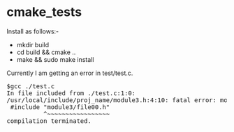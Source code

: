 # cmake_tests

Install as follows:-
<ul>
  <li> mkdir build</li>
  <li> cd build && cmake ..</li>
  <li> make && sudo make install</li>
</ul>

Currently I am getting an error in test/test.c.
<pre>
$gcc ./test.c
In file included from ./test.c:1:0:
/usr/local/include/proj_name/module3.h:4:10: fatal error: module3/file00.h: No such file or directory
 #include "module3/file00.h"
          ^~~~~~~~~~~~~~~~~~
compilation terminated.
</pre>
